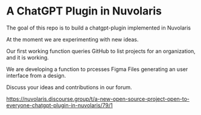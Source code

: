 # A ChatGPT Plugin in Nuvolaris


The goal of this repo is to build a chatgpt-plugin implemented in Nuvolaris

At the moment we are experimenting with new ideas.

Our first working function queries GitHub to list projects for an organization, and it is working.

We are developing a function to prcesses Figma Files generating an user interface from a design.

Discuss your ideas and contributions in our forum.

https://nuvolaris.discourse.group/t/a-new-open-source-project-open-to-everyone-chatgpt-plugin-in-nuvolaris/79/1
